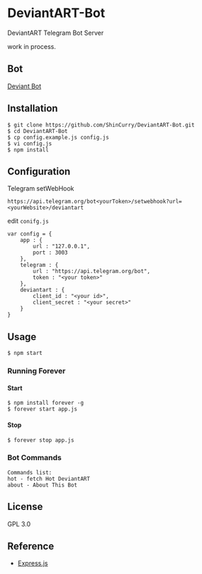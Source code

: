 # DeviantART-Bot

DeviantART Telegram Bot Server

work in process.

## Bot

[Deviant Bot](https://telegram.me/deviant_art_bot)

## Installation

```
$ git clone https://github.com/ShinCurry/DeviantART-Bot.git
$ cd DeviantART-Bot
$ cp config.example.js config.js
$ vi config.js
$ npm install
```

## Configuration

Telegram setWebHook

```
https://api.telegram.org/bot<yourToken>/setwebhook?url=<yourWebsite>/deviantart
```

edit `conifg.js`

```
var config = {
	app : {
		url : "127.0.0.1",
		port : 3003
	},
	telegram : {
		url : "https://api.telegram.org/bot",
		token : "<your token>"
	},
	deviantart : {
		client_id : "<your id>",
		client_secret : "<your secret>"
	}
}
```

## Usage

```
$ npm start
```

### Running  Forever
#### Start

```
$ npm install forever -g
$ forever start app.js
```
#### Stop

```
$ forever stop app.js
```

### Bot Commands

```
Commands list:
hot - fetch Hot DeviantART
about - About This Bot
```

## License

GPL 3.0

## Reference

* [Express.js](http://expressjs.com)
